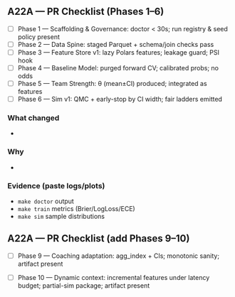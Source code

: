 ## A22A — PR Checklist (Phases 1–6)
- [ ] Phase 1 — Scaffolding & Governance: doctor < 30s; run registry & seed policy present
- [ ] Phase 2 — Data Spine: staged Parquet + schema/join checks pass
- [ ] Phase 3 — Feature Store v1: lazy Polars features; leakage guard; PSI hook
- [ ] Phase 4 — Baseline Model: purged forward CV; calibrated probs; no odds
- [ ] Phase 5 — Team Strength: θ (mean±CI) produced; integrated as features
- [ ] Phase 6 — Sim v1: QMC + early-stop by CI width; fair ladders emitted

### What changed
-

### Why
-

### Evidence (paste logs/plots)
- `make doctor` output
- `make train` metrics (Brier/LogLoss/ECE)
- `make sim` sample distributions

## A22A — PR Checklist (add Phases 9–10)
- [ ] Phase 9 — Coaching adaptation: agg_index + CIs; monotonic sanity; artifact present
- [ ] Phase 10 — Dynamic context: incremental features under latency budget; partial-sim package; artifact present

